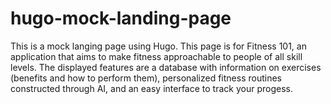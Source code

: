# hugo-mock-landing-page

This is a mock langing page using Hugo. This page is for Fitness 101, an application that aims to make fitness approachable to people of all skill levels. The displayed features are a database with information on exercises (benefits and how to perform them), personalized fitness routines constructed through AI, and an easy interface to track your progess.
